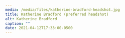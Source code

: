 ```yaml
---
media: /media/files/katherine-bradford-headshot.jpg
title: Katherine Bradford (preferred headshot)
alt: Katherine Bradford
caption: ""
date: 2021-04-12T17:33:00-0500
---
```

